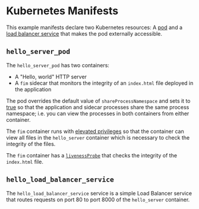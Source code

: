 # Kubernetes Manifests
This example manifests declare two Kubernetes resources: A [pod](./hello_server_pod.yaml) and a [load balancer service](./hello_load_balancer_service.yaml) that makes
the pod externally accessible.

## `hello_server_pod`
The `hello_server_pod` has two containers:
* A "Hello, world" HTTP server
* A `fim` sidecar that monitors the integrity of an `index.html` file deployed in the application

The pod overrides the default value of `shareProcessNamespace` and sets it to [true](https://github.com/hammingweight/fim_sidecar/blob/ed219a82efb2e2e4fa68dd33996fb09aee22e91e/k8s_resources/hello_server_pod.yaml#L11) so that the application and
sidecar processes share the same process namespace; i.e. you can view the processes in both containers from either container.

The `fim` container runs with [elevated privileges](https://github.com/hammingweight/fim_sidecar/blob/1acc0a8bb9f62c8f3dd06c80b3d9defaf931588b/k8s_manifests/hello_server_pod.yaml#L33) so that the container
can view all files in the `hello_server` container which is necessary to check the integrity of the files.

The `fim` container has a [`livenessProbe`](https://github.com/hammingweight/fim_sidecar/blob/1acc0a8bb9f62c8f3dd06c80b3d9defaf931588b/k8s_manifests/hello_server_pod.yaml#L34) that checks the integrity of the `index.html` file.

## `hello_load_balancer_service`
The `hello_load_balancer_service` service is a simple Load Balancer service that routes requests on port 80 to port 8000 of the `hello_server` container.
